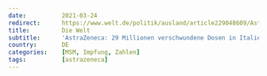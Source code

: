 ```yaml
---
date:          2021-03-24
redirect:      https://www.welt.de/politik/ausland/article229048609/AstraZeneca-29-Millionen-verschwundene-Dosen-in-Italien-aufgetaucht.html
title:         Die Welt
subtitle:      'AstraZeneca: 29 Millionen verschwundene Dosen in Italien aufgetaucht'
country:       DE
categories:    [MSM, Impfung, Zahlen]
tags:          [astrazeneca]
---
```

